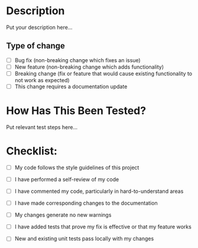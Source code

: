 # Description

<!--- Please include a summary of the changes and the related issue. Please also include relevant motivation and context. List any dependencies that are required for this change. 

Fixes # (issue)

-->

Put your description here...

## Type of change

- [ ] Bug fix (non-breaking change which fixes an issue)
- [ ] New feature (non-breaking change which adds functionality)
- [ ] Breaking change (fix or feature that would cause existing functionality to not work as expected)
- [ ] This change requires a documentation update

# How Has This Been Tested?

<!--- Please describe the tests that you ran to verify your changes. Provide instructions so we can reproduce. Please also list any relevant details for your test configuration -->

Put relevant test steps here...

# Checklist:

- [ ] My code follows the style guidelines of this project
- [ ] I have performed a self-review of my code
- [ ] I have commented my code, particularly in hard-to-understand areas
- [ ] I have made corresponding changes to the documentation
- [ ] My changes generate no new warnings
- [ ] I have added tests that prove my fix is effective or that my feature works
- [ ] New and existing unit tests pass locally with my changes


